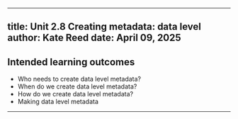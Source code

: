 
---
title: Unit 2.8 Creating metadata: data level
author: Kate Reed
date: April 09, 2025
---

## Intended learning outcomes 

- Who needs to create data level metadata?
- When do we create data level metadata?
- How do we create data level metadata?
- Making data level metadata

---


